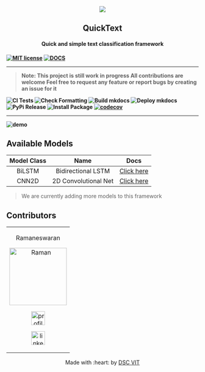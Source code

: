 
<p align="center">
<a href="https://dscvit.com">
	<img src="https://user-images.githubusercontent.com/30529572/72455010-fb38d400-37e7-11ea-9c1e-8cdeb5f5906e.png" />
</a>
	<h2 align="center"> QuickText </h2>
	<h4 align="center"> Quick and simple text classification framework <h4>
</p>

[![MIT license](https://img.shields.io/badge/License-MIT-blue.svg)](https://lbesson.mit-license.org/)
[![DOCS](https://img.shields.io/badge/Docs-latest-green.svg)](https://picturate.github.io/quickTextCassifier/) 


* * * * *
>**Note: This project is still work in progress**
    All contributions are welcome
    Feel free to request any feature or report bugs by creating an issue for it

![CI Tests](https://github.com/picturate/qtc/workflows/CI%20Tests/badge.svg)
![Check Formatting](https://github.com/picturate/qtc/workflows/Check%20Formatting/badge.svg)
![Build mkdocs](https://github.com/picturate/qtc/workflows/Build%20mkdocs/badge.svg)
![Deploy mkdocs](https://github.com/picturate/qtc/workflows/Deploy%20mkdocs/badge.svg)
![PyPi Release](https://github.com/picturate/qtc/workflows/PyPi%20Release/badge.svg)
![Install Package](https://github.com/picturate/qtc/workflows/Install%20Package/badge.svg)
[![codecov](https://codecov.io/gh/picturate/qtc/branch/master/graph/badge.svg)](https://codecov.io/gh/picturate/qtc)
* * * * *

<img src="images/demo.png" alt="demo">


## Available Models

| Model Class | Name | Docs |
|:-----------:|:---------------------------------------------:|:-------------:|
| BiLSTM | Bidirectional LSTM  | [Click here]() |
| CNN2D| 2D Convolutional Net  | [Click here]() |

> We are currently adding more models to this framework



## Contributors

<table>
<tr align="center">


<td>

Ramaneswaran

<p align="center">
<img src = "https://avatars0.githubusercontent.com/u/51799927?s=460&u=3a1e26881d54bc1c4cf2719f976aaa6783db0f54&v=4" width="150" height="150" alt="Raman">
</p>
<p align="center">

<a href = "https://github.com/ramaneswaran"><img src = "http://www.iconninja.com/files/241/825/211/round-collaboration-social-github-code-circle-network-icon.svg" alt="profile" width="36" height = "36"/></a>
<a href = "https://www.linkedin.com/in/ramaneswaran-s-76622416b/">

<img src = "http://www.iconninja.com/files/863/607/751/network-linkedin-social-connection-circular-circle-media-icon.svg" width="36" height="36" alt="linkedin"/>
</a>
</p>
</td>
</tr>
</table>

<p align="center">
	Made with :heart: by <a href="https://dscvit.com">DSC VIT</a>
</p>

